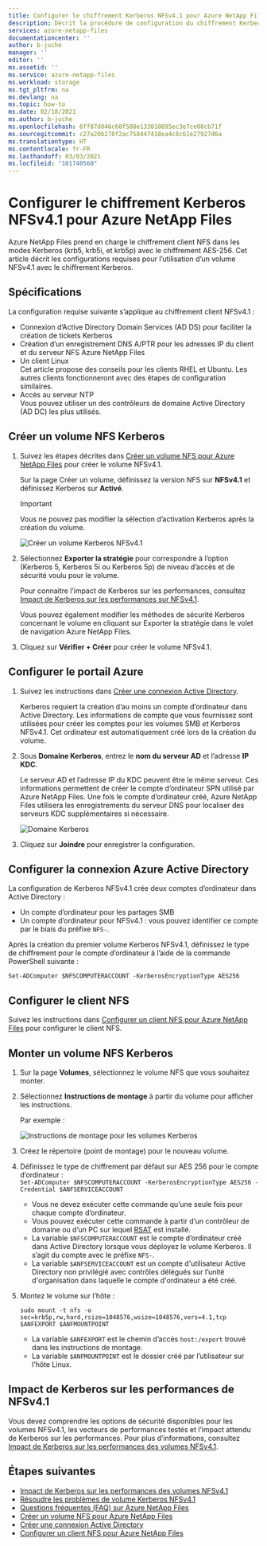 ```yaml
---
title: Configurer le chiffrement Kerberos NFSv4.1 pour Azure NetApp Files | Microsoft Docs
description: Décrit la procédure de configuration du chiffrement Kerberos NFSv4.1 pour Azure NetApp Files et l’impact sur les performances.
services: azure-netapp-files
documentationcenter: ''
author: b-juche
manager: ''
editor: ''
ms.assetid: ''
ms.service: azure-netapp-files
ms.workload: storage
ms.tgt_pltfrm: na
ms.devlang: na
ms.topic: how-to
ms.date: 02/18/2021
ms.author: b-juche
ms.openlocfilehash: 6ff87d046c60f588e133010895ec3e7ce08cb71f
ms.sourcegitcommit: c27a20b278f2ac758447418ea4c8c61e27927d6a
ms.translationtype: HT
ms.contentlocale: fr-FR
ms.lasthandoff: 03/03/2021
ms.locfileid: "101740560"
---
```

# <a name="configure-nfsv41-kerberos-encryption-for-azure-netapp-files"></a>Configurer le chiffrement Kerberos NFSv4.1 pour Azure NetApp Files

Azure NetApp Files prend en charge le chiffrement client NFS dans les modes Kerberos (krb5, krb5i, et krb5p) avec le chiffrement AES-256. Cet article décrit les configurations requises pour l’utilisation d’un volume NFSv4.1 avec le chiffrement Kerberos.

## <a name="requirements"></a>Spécifications

La configuration requise suivante s’applique au chiffrement client NFSv4.1 : 

* Connexion d’Active Directory Domain Services (AD DS) pour faciliter la création de tickets Kerberos 
* Création d’un enregistrement DNS A/PTR pour les adresses IP du client et du serveur NFS Azure NetApp Files
* Un client Linux  
    Cet article propose des conseils pour les clients RHEL et Ubuntu.  Les autres clients fonctionneront avec des étapes de configuration similaires. 
* Accès au serveur NTP  
    Vous pouvez utiliser un des contrôleurs de domaine Active Directory (AD DC) les plus utilisés.

## <a name="create-an-nfs-kerberos-volume"></a>Créer un volume NFS Kerberos

1.  Suivez les étapes décrites dans [Créer un volume NFS pour Azure NetApp Files](azure-netapp-files-create-volumes.md) pour créer le volume NFSv4.1.   

    Sur la page Créer un volume, définissez la version NFS sur **NFSv4.1** et définissez Kerberos sur **Activé**.

    > [!IMPORTANT] 
    > Vous ne pouvez pas modifier la sélection d’activation Kerberos après la création du volume.

    ![Créer un volume Kerberos NFSv4.1](../media/azure-netapp-files/create-kerberos-volume.png)  

2. Sélectionnez **Exporter la stratégie** pour correspondre à l’option (Kerberos 5, Kerberos 5i ou Kerberos 5p) de niveau d’accès et de sécurité voulu pour le volume.   

    Pour connaitre l’impact de Kerberos sur les performances, consultez [Impact de Kerberos sur les performances sur NFSv4.1](#kerberos_performance).  

    Vous pouvez également modifier les méthodes de sécurité Kerberos concernant le volume en cliquant sur Exporter la stratégie dans le volet de navigation Azure NetApp Files.

3.  Cliquez sur **Vérifier + Créer** pour créer le volume NFSv4.1.

## <a name="configure-the-azure-portal"></a>Configurer le portail Azure 

1.  Suivez les instructions dans [Créer une connexion Active Directory](create-active-directory-connections.md).  

    Kerberos requiert la création d’au moins un compte d’ordinateur dans Active Directory. Les informations de compte que vous fournissez sont utilisées pour créer les comptes pour les volumes SMB *et* Kerberos NFSv4.1. Cet ordinateur est automatiquement créé lors de la création du volume.

2.  Sous **Domaine Kerberos**, entrez le **nom du serveur AD** et l’adresse **IP KDC**.

    Le serveur AD et l’adresse IP du KDC peuvent être le même serveur. Ces informations permettent de créer le compte d’ordinateur SPN utilisé par Azure NetApp Files. Une fois le compte d’ordinateur créé, Azure NetApp Files utilisera les enregistrements du serveur DNS pour localiser des serveurs KDC supplémentaires si nécessaire. 

    ![Domaine Kerberos](../media/azure-netapp-files/kerberos-realm.png)
 
3.  Cliquez sur **Joindre** pour enregistrer la configuration.

## <a name="configure-active-directory-connection"></a>Configurer la connexion Azure Active Directory 

La configuration de Kerberos NFSv4.1 crée deux comptes d’ordinateur dans Active Directory :
* Un compte d’ordinateur pour les partages SMB
* Un compte d’ordinateur pour NFSv4.1 : vous pouvez identifier ce compte par le biais du préfixe `NFS-`. 

Après la création du premier volume Kerberos NFSv4.1, définissez le type de chiffrement pour le compte d’ordinateur à l’aide de la commande PowerShell suivante :

`Set-ADComputer $NFSCOMPUTERACCOUNT -KerberosEncryptionType AES256`

## <a name="configure-the-nfs-client"></a>Configurer le client NFS 

Suivez les instructions dans [Configurer un client NFS pour Azure NetApp Files](configure-nfs-clients.md) pour configurer le client NFS.  

## <a name="mount-the-nfs-kerberos-volume"></a><a name="kerberos_mount"></a>Monter un volume NFS Kerberos

1. Sur la page **Volumes**, sélectionnez le volume NFS que vous souhaitez monter.

2. Sélectionnez **Instructions de montage** à partir du volume pour afficher les instructions.

    Par exemple : 

    ![Instructions de montage pour les volumes Kerberos](../media/azure-netapp-files/mount-instructions-kerberos-volume.png)  

3. Créez le répertoire (point de montage) pour le nouveau volume.  

4. Définissez le type de chiffrement par défaut sur AES 256 pour le compte d’ordinateur :  
    `Set-ADComputer $NFSCOMPUTERACCOUNT -KerberosEncryptionType AES256 -Credential $ANFSERVICEACCOUNT`

    * Vous ne devez exécuter cette commande qu’une seule fois pour chaque compte d’ordinateur.
    * Vous pouvez exécuter cette commande à partir d’un contrôleur de domaine ou d’un PC sur lequel [RSAT](https://support.microsoft.com/help/2693643/remote-server-administration-tools-rsat-for-windows-operating-systems) est installé. 
    * La variable `$NFSCOMPUTERACCOUNT` est le compte d’ordinateur créé dans Active Directory lorsque vous déployez le volume Kerberos. Il s’agit du compte avec le préfixe `NFS-`. 
    * La variable `$ANFSERVICEACCOUNT` est un compte d'utilisateur Active Directory non privilégié avec contrôles délégués sur l’unité d'organisation dans laquelle le compte d'ordinateur a été créé. 

5. Montez le volume sur l’hôte : 

    `sudo mount -t nfs -o sec=krb5p,rw,hard,rsize=1048576,wsize=1048576,vers=4.1,tcp $ANFEXPORT $ANFMOUNTPOINT`

    * La variable `$ANFEXPORT` est le chemin d’accès `host:/export` trouvé dans les instructions de montage.
    * La variable `$ANFMOUNTPOINT` est le dossier créé par l’utilisateur sur l’hôte Linux.

## <a name="performance-impact-of-kerberos-on-nfsv41"></a><a name="kerberos_performance"></a>Impact de Kerberos sur les performances de NFSv4.1 

Vous devez comprendre les options de sécurité disponibles pour les volumes NFSv4.1, les vecteurs de performances testés et l’impact attendu de Kerberos sur les performances. Pour plus d’informations, consultez [Impact de Kerberos sur les performances des volumes NFSv4.1](performance-impact-kerberos.md).  

## <a name="next-steps"></a>Étapes suivantes  

* [Impact de Kerberos sur les performances des volumes NFSv4.1](performance-impact-kerberos.md)
* [Résoudre les problèmes de volume Kerberos NFSv4.1](troubleshoot-nfsv41-kerberos-volumes.md)
* [Questions fréquentes (FAQ) sur Azure NetApp Files](azure-netapp-files-faqs.md)
* [Créer un volume NFS pour Azure NetApp Files](azure-netapp-files-create-volumes.md)
* [Créer une connexion Active Directory](create-active-directory-connections.md)
* [Configurer un client NFS pour Azure NetApp Files](configure-nfs-clients.md) 
